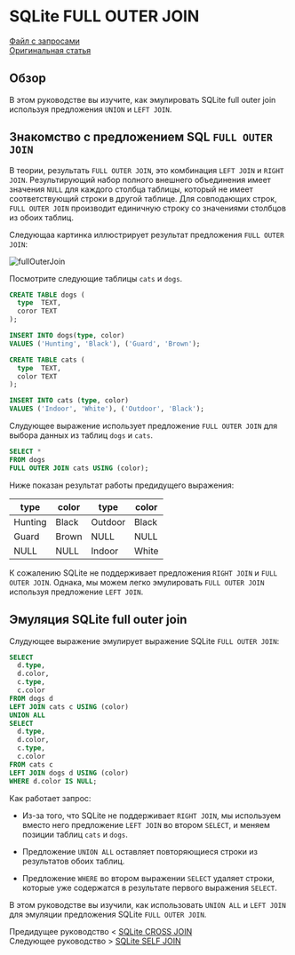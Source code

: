 # SQLite FULL OUTER JOIN ######################

[Файл с запросами][querys]   
[Оригинальная статья][origin]

[querys]: ./querys.sql
[origin]: https://www.sqlitetutorial.net/sqlite-full-outer-join/

## Обзор ##############################

В этом руководстве вы изучите, как эмулировать SQLite full outer join используя предложения `UNION` и `LEFT JOIN`.

## Знакомство с предложением SQL `FULL OUTER JOIN`

В теории, результать `FULL OUTER JOIN`, это комбинация `LEFT JOIN` и `RIGHT JOIN`. Результирующий набор полного внешнего объединения имеет значения `NULL` для каждого столбца таблицы, который не имеет соответствующий строки в другой таблице. Для совподающих строк, `FULL OUTER JOIN` производит единичную строку со значениями столбцов из обоих таблиц.

Следующаа картинка иллюстрирует результат предложения `FULL OUTER JOIN`:

![fullOuterJoin][]

Посмотрите следующие таблицы `cats` и `dogs`.

~~~ SQL ~~~~~~~~~~~~~~~~~~~~~~~~~~~~~~~
CREATE TABLE dogs (
  type  TEXT,
  coror TEXT
);

INSERT INTO dogs(type, color)
VALUES ('Hunting', 'Black'), ('Guard', 'Brown');

CREATE TABLE cats (
  type  TEXT,
  color TEXT
);

INSERT INTO cats (type, color)
VALUES ('Indoor', 'White'), ('Outdoor', 'Black');
~~~~~~~~~~~~~~~~~~~~~~~~~~~~~~~~~~~~~~~

Слудующее выражение использует предложение `FULL OUTER JOIN` для выбора данных из таблиц `dogs` и `cats`.

~~~ SQL ~~~~~~~~~~~~~~~~~~~~~~~~~~~~~~~
SELECT *
FROM dogs
FULL OUTER JOIN cats USING (color);
~~~~~~~~~~~~~~~~~~~~~~~~~~~~~~~~~~~~~~~

Ниже показан результат работы предидущего выражения:

| type    | color | type    | color |
|---------|-------|---------|-------|
| Hunting | Black | Outdoor	| Black |
| Guard	  | Brown | NULL    | NULL  |
| NULL    | NULL  | Indoor  | White |

К сожалению SQLite не поддерживает предложения `RIGHT JOIN` и `FULL OUTER JOIN`. Однака, мы можем легко эмулировать `FULL OUTER JOIN` используя предложение `LEFT JOIN`.

## Эмуляция SQLite full outer join

Слудующее выражение эмулирует выражение SQLite `FULL OUTER JOIN`:

~~~ SQL ~~~~~~~~~~~~~~~~~~~~~~~~~~~~~~~
SELECT 
  d.type,
  d.color,
  c.type,
  c.color
FROM dogs d
LEFT JOIN cats c USING (color)
UNION ALL
SELECT 
  d.type,
  d.color,
  c.type,
  c.color
FROM cats c
LEFT JOIN dogs d USING (color)
WHERE d.color IS NULL;
~~~~~~~~~~~~~~~~~~~~~~~~~~~~~~~~~~~~~~~

Как работает запрос:

- Из-за того, что SQLite не поддерживает `RIGHT JOIN`, мы используем вместо него предложение `LEFT JOIN` во втором `SELECT`, и меняем позиции таблиц `cats` и `dogs`.

- Предложение `UNION ALL` оставляет повторяющиеся строки из результатов обоих таблиц.

- Предложение `WHERE` во втором выражении `SELECT` удаляет строки, которые уже содержатся в результате первого выражения `SELECT`.

В этом руководстве вы изучили, как использовать `UNION ALL` и `LEFT JOIN` для эмуляции предложения SQLite `FULL OUTER JOIN`.

Предидущее руководство < [SQLite CROSS JOIN][prev]  
Следующее руководство > [SQLite SELF JOIN][next]

[prev]: ../14_CrossJoin/translate.md
[next]: ../16_SelfJoin/translate.md

[fullOuterJoin]: ./full-outer-join.png